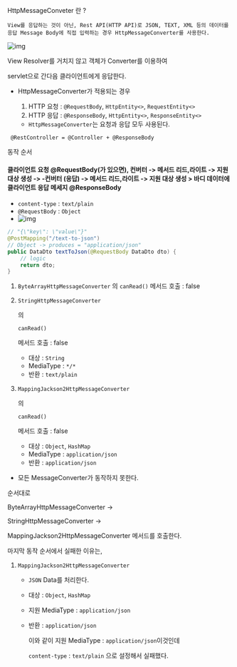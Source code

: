 HttpMessageConveter 란 ?

```
View를 응답하는 것이 아닌, Rest API(HTTP API)로 JSON, TEXT, XML 등의 데이터를 응답 Message Body에 직접 입력하는 경우 HttpMessageConverter를 사용한다.
```



![img](https://teamsparta.notion.site/image/https%3A%2F%2Fprod-files-secure.s3.us-west-2.amazonaws.com%2F83c75a39-3aba-4ba4-a792-7aefe4b07895%2F89dc0461-498d-4379-82b1-cf79ecde5b20%2FUntitled.png?table=block&id=13b2dc3e-f514-81b8-8c4d-f8f189c0944e&spaceId=83c75a39-3aba-4ba4-a792-7aefe4b07895&width=2000&userId=&cache=v2)



View Resolver를 거치지 않고 객체가 Converter를 이용하여 

servlet으로 간다음 클라이언트에게 응답한다.



- HttpMessageConverter가 적용되는 경우

  1. HTTP 요청 : `@RequestBody`, `HttpEntity<>`,  `RequestEntity<>`
  2. HTTP 응답 : `@ResponseBody`, `HttpEntity<>`, `ResponseEntity<>`

  - `HttpMessageConverter`는 요청과 응답 모두 사용된다.

```
 @RestController = @Controller + @ResponseBody
```



동작 순서

#### 클라이언트 요청  @RequestBody(가 있으면), 컨버터 -> 메서드 리드,라이트 -> 지원 대상 생성 -> -컨버터 (응답) -> 메서드 리드,라이트 -> 지원 대상 생성  > 바디 데이터에 클라이언트 응답 메세지  @ResponseBody



- `content-type` : `text/plain`
- `@RequestBody` : `Object`
- ![img](https://teamsparta.notion.site/image/https%3A%2F%2Fprod-files-secure.s3.us-west-2.amazonaws.com%2F83c75a39-3aba-4ba4-a792-7aefe4b07895%2F450a3a6f-0400-4a53-8ea7-e4b2a42bea1f%2Fimage.png?table=block&id=4d67218c-0a34-463c-b7fd-29e2416982aa&spaceId=83c75a39-3aba-4ba4-a792-7aefe4b07895&width=960&userId=&cache=v2)

```java
// "{\"key\": \"value\"}"
@PostMapping("/text-to-json")
// Object -> produces = "application/json"
public DataDto textToJson(@RequestBody DataDto dto) {
	// logic
	return dto;
}
```

1. `ByteArrayHttpMessageConverter` 의 `canRead()` 메서드 호출 : false

2. ```
   StringHttpMessageConverter
   ```

    의 

   ```
   canRead()
   ```

    메서드 호출 : false

   - 대상 : `String`
   - MediaType : `*/*`
   - 반환 : `text/plain`

3. ```
   MappingJackson2HttpMessageConverter
   ```

    의 

   ```
   canRead()
   ```

    메서드 호출 : false

   - 대상 : `Object`, `HashMap`
   - MediaType : `application/json`
   - 반환 : `application/json`

- 모든 MessageConverter가 동작하지 못한다.



순서대로 

ByteArrayHttpMessageConverter ->

StringHttpMessageConverter ->

MappingJackson2HttpMessageConverter 메서드를 호출한다.

마지막 동작 순서에서 실패한 이유는,



1. ```
   MappingJackson2HttpMessageConverter
   ```

   - `JSON` Data를 처리한다.

   - 대상 : `Object`, `HashMap`

   - 지원 MediaType : `application/json`

   - 반환 : `application/json`

     이와 같이 지원 MediaType : `application/json`이것인데

     `content-type` : `text/plain` 으로 설정해서 실패했다.

     


